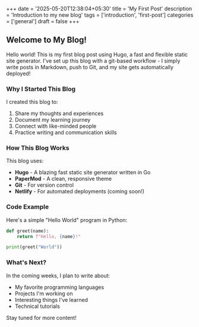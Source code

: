 +++
date = '2025-05-20T12:38:04+05:30'
title = 'My First Post'
description = 'Introduction to my new blog'
tags = ['introduction', 'first-post']
categories = ['general']
draft = false
+++

## Welcome to My Blog!

Hello world! This is my first blog post using Hugo, a fast and flexible static site generator. I've set up this blog with a git-based workflow - I simply write posts in Markdown, push to Git, and my site gets automatically deployed!

### Why I Started This Blog

I created this blog to:

1. Share my thoughts and experiences
2. Document my learning journey
3. Connect with like-minded people
4. Practice writing and communication skills

### How This Blog Works

This blog uses:

- **Hugo** - A blazing fast static site generator written in Go
- **PaperMod** - A clean, responsive theme 
- **Git** - For version control
- **Netlify** - For automated deployments (coming soon!)

### Code Example

Here's a simple "Hello World" program in Python:

```python
def greet(name):
    return f"Hello, {name}!"

print(greet("World"))
```

### What's Next?

In the coming weeks, I plan to write about:

- My favorite programming languages
- Projects I'm working on
- Interesting things I've learned
- Technical tutorials

Stay tuned for more content!
